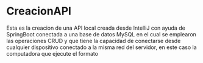 # CreacionAPI
Esta es la creacion de una API local creada desde IntelliJ con ayuda de SpringBoot conectada a una base de datos MySQL en el cual se emplearon las operaciones CRUD y que tiene la capacidad de conectarse desde cualquier dispositivo conectado a la misma red del servidor, en este caso la computadora que ejecute el formato
 
